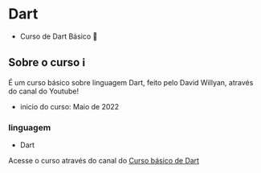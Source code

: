 # Dart
- Curso de Dart Básico 🏴
## Sobre o curso ℹ️
É um curso básico sobre linguagem Dart, feito pelo David Willyan, através do canal do Youtube!

- inicio do curso: Maio de 2022

### linguagem

* Dart

Acesse o curso através do canal do [Curso básico de Dart](https://www.youtube.com/watch?v=tXEef0wIR-c&list=PLRpTFz5_57cseSiszvssXO7HKVzOsrI77&index=11)
